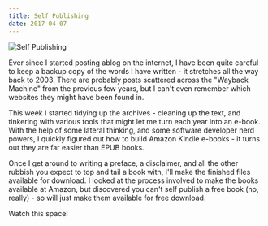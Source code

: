 ```yaml
---
title: Self Publishing
date: 2017-04-07
---
```


![Self Publishing](https://source.unsplash.com/gp8BLyaTaA0/1600x900)

Ever since I started posting ablog on the internet, I have been quite careful to keep a backup copy of the words I have written - it stretches all the way back to 2003. There are probably posts scattered across the "Wayback Machine" from the previous few years, but I can't even remember which websites they might have been found in.

This week I started tidying up the archives - cleaning up the text, and tinkering with various tools that might let me turn each year into an e-book. With the help of some lateral thinking, and some software developer nerd powers, I quickly figured out how to build Amazon Kindle e-books - it turns out they are far easier than EPUB books.

Once I get around to writing a preface, a disclaimer, and all the other rubbish you expect to top and tail a book with, I'll make the finished files available for download. I looked at the process involved to make the books available at Amazon, but discovered you can't self publish a free book (no, really) - so will just make them available for free download.

Watch this space!